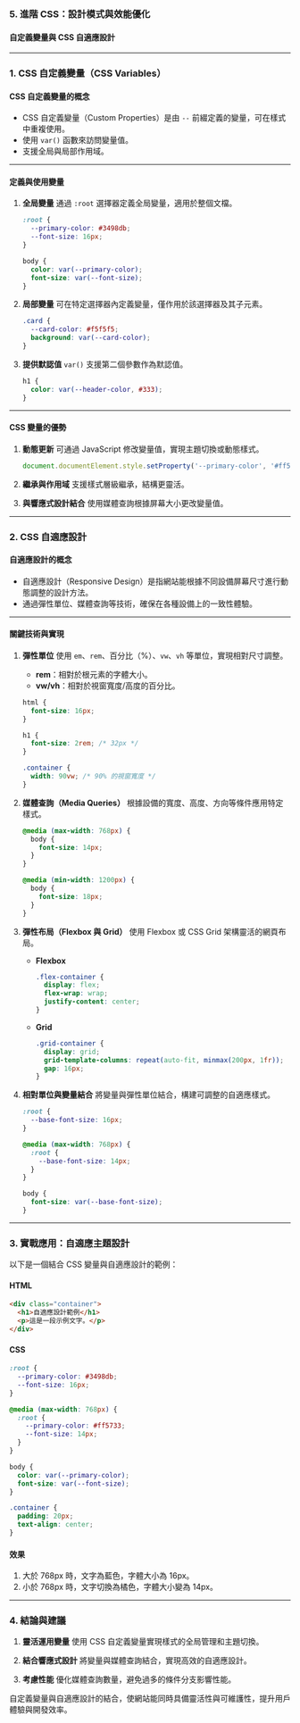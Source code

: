 ### 5. **進階 CSS：設計模式與效能優化**

#### **自定義變量與 CSS 自適應設計**

---

### **1. CSS 自定義變量（CSS Variables）**

#### **CSS 自定義變量的概念**
- CSS 自定義變量（Custom Properties）是由 `--` 前綴定義的變量，可在樣式中重複使用。
- 使用 `var()` 函數來訪問變量值。
- 支援全局與局部作用域。

---

#### **定義與使用變量**

1. **全局變量**
   通過 `:root` 選擇器定義全局變量，適用於整個文檔。

   ```css
   :root {
     --primary-color: #3498db;
     --font-size: 16px;
   }

   body {
     color: var(--primary-color);
     font-size: var(--font-size);
   }
   ```

2. **局部變量**
   可在特定選擇器內定義變量，僅作用於該選擇器及其子元素。

   ```css
   .card {
     --card-color: #f5f5f5;
     background: var(--card-color);
   }
   ```

3. **提供默認值**
   `var()` 支援第二個參數作為默認值。

   ```css
   h1 {
     color: var(--header-color, #333);
   }
   ```

---

#### **CSS 變量的優勢**
1. **動態更新**
   可通過 JavaScript 修改變量值，實現主題切換或動態樣式。

   ```javascript
   document.documentElement.style.setProperty('--primary-color', '#ff5733');
   ```

2. **繼承與作用域**
   支援樣式層級繼承，結構更靈活。

3. **與響應式設計結合**
   使用媒體查詢根據屏幕大小更改變量值。

---

### **2. CSS 自適應設計**

#### **自適應設計的概念**
- 自適應設計（Responsive Design）是指網站能根據不同設備屏幕尺寸進行動態調整的設計方法。
- 通過彈性單位、媒體查詢等技術，確保在各種設備上的一致性體驗。

---

#### **關鍵技術與實現**

1. **彈性單位**
   使用 `em`、`rem`、百分比（%）、`vw`、`vh` 等單位，實現相對尺寸調整。

   - **rem**：相對於根元素的字體大小。
   - **vw/vh**：相對於視窗寬度/高度的百分比。

   ```css
   html {
     font-size: 16px;
   }

   h1 {
     font-size: 2rem; /* 32px */
   }

   .container {
     width: 90vw; /* 90% 的視窗寬度 */
   }
   ```

2. **媒體查詢（Media Queries）**
   根據設備的寬度、高度、方向等條件應用特定樣式。

   ```css
   @media (max-width: 768px) {
     body {
       font-size: 14px;
     }
   }

   @media (min-width: 1200px) {
     body {
       font-size: 18px;
     }
   }
   ```

3. **彈性布局（Flexbox 與 Grid）**
   使用 Flexbox 或 CSS Grid 架構靈活的網頁布局。

   - **Flexbox**
     ```css
     .flex-container {
       display: flex;
       flex-wrap: wrap;
       justify-content: center;
     }
     ```

   - **Grid**
     ```css
     .grid-container {
       display: grid;
       grid-template-columns: repeat(auto-fit, minmax(200px, 1fr));
       gap: 16px;
     }
     ```

4. **相對單位與變量結合**
   將變量與彈性單位結合，構建可調整的自適應樣式。

   ```css
   :root {
     --base-font-size: 16px;
   }

   @media (max-width: 768px) {
     :root {
       --base-font-size: 14px;
     }
   }

   body {
     font-size: var(--base-font-size);
   }
   ```

---

### **3. 實戰應用：自適應主題設計**

以下是一個結合 CSS 變量與自適應設計的範例：

#### **HTML**
```html
<div class="container">
  <h1>自適應設計範例</h1>
  <p>這是一段示例文字。</p>
</div>
```

#### **CSS**
```css
:root {
  --primary-color: #3498db;
  --font-size: 16px;
}

@media (max-width: 768px) {
  :root {
    --primary-color: #ff5733;
    --font-size: 14px;
  }
}

body {
  color: var(--primary-color);
  font-size: var(--font-size);
}

.container {
  padding: 20px;
  text-align: center;
}
```

#### **效果**
1. 大於 768px 時，文字為藍色，字體大小為 16px。
2. 小於 768px 時，文字切換為橘色，字體大小變為 14px。

---

### **4. 結論與建議**

1. **靈活運用變量**
   使用 CSS 自定義變量實現樣式的全局管理和主題切換。

2. **結合響應式設計**
   將變量與媒體查詢結合，實現高效的自適應設計。

3. **考慮性能**
   優化媒體查詢數量，避免過多的條件分支影響性能。

自定義變量與自適應設計的結合，使網站能同時具備靈活性與可維護性，提升用戶體驗與開發效率。